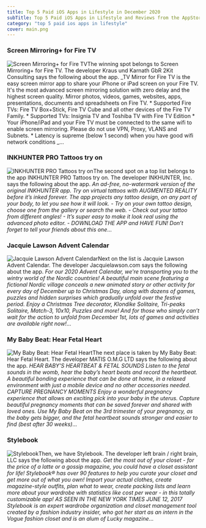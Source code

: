 ```yaml
---
title: Top 5 Paid iOS Apps in Lifestyle in December 2020
subTitle: Top 5 Paid iOS Apps in Lifestyle and Reviews from the AppStore in December 2020.
category: "top 5 paid ios apps in lifestyle"
cover: main.png
---
```


### Screen Mirroring+ for Fire TV

![Screen Mirroring+ for Fire TV](https://is5-ssl.mzstatic.com/image/thumb/Purple124/v4/e3/b7/14/e3b71420-bedb-f7b4-bae9-2e74edf44b34/AppIcon-0-0-1x_U007emarketing-0-0-0-6-0-0-sRGB-0-0-0-GLES2_U002c0-512MB-85-220-0-0.png/100x100bb.png)The winning spot belongs to Screen Mirroring+ for Fire TV. The developer Kraus und Karnath GbR 2Kit Consulting says the following about the app. _TV Mirror for Fire TV is the easy screen mirror app to share your iPhone or iPad screen on your Fire TV. It's the most advanced screen mirroring solution with zero delay and the highest screen quality.  Mirror photos, videos, games, websites, apps, presentations, documents and spreadsheets on Fire TV.  * Supported Fire TVs: Fire TV Box+Stick, Fire TV Cube and all other devices of the Fire TV Family.  * Supported TVs: Insignia TV and Toshiba TV with Fire TV Edition  * Your iPhone/iPad and your Fire TV must be connected to the same wifi to enable screen mirroring. Please do not use VPN, Proxy, VLANS and Subnets.  * Latency is supreme (below 1 second) when you have good wifi network conditions _...

### INKHUNTER PRO Tattoos try on

![INKHUNTER PRO Tattoos try on](https://is1-ssl.mzstatic.com/image/thumb/Purple113/v4/0b/a0/86/0ba086f0-9152-c2a7-3e7d-2d53c4b6dba4/AppIcon.pro-0-0-1x_U007emarketing-0-0-0-7-0-85-220.png/100x100bb.png)The second spot on a top list belongs to the app INKHUNTER PRO Tattoos try on. The developer INKHUNTER, Inc. says the following about the app. _An ad-free, no-watermark version of the original INKHUNTER app.  Try on virtual tattoos with AUGMENTED REALITY before it’s inked forever. The app projects any tattoo design, on any part of your body, to let you see how it will look.  - Try on your own tattoo design, choose one from the gallery or search the web. - Check out your tattoo from different angles! - It’s super easy to make it look real using the advanced photo editor. - DOWNLOAD THE APP and HAVE FUN!  Don’t forget to tell your friends about this one_...

### Jacquie Lawson Advent Calendar

![Jacquie Lawson Advent Calendar](https://is3-ssl.mzstatic.com/image/thumb/Purple124/v4/46/8d/9d/468d9dd2-37c2-afba-e5ee-3da50b422e84/AppIcon-0-0-1x_U007emarketing-0-0-0-7-0-0-sRGB-0-0-0-GLES2_U002c0-512MB-85-220-0-0.png/100x100bb.png)Next on the list is Jacquie Lawson Advent Calendar. The developer Jacquielawson.com says the following about the app. _For our 2020 Advent Calendar, we're transporting you to the wintry world of the Nordic countries! A beautiful main scene featuring a fictional Nordic village conceals a new animated story or other activity for every day of December up to Christmas Day, along with dozens of games, puzzles and hidden surprises which gradually unfold over the festive period. Enjoy a Christmas Tree decorator, Klondike Solitaire, Tri-peaks Solitaire, Match-3, 10x10, Puzzles and more!  And for those who simply can’t wait for the action to unfold from December 1st, lots of games and activities are available right now!_...

### My Baby Beat: Hear Fetal Heart

![My Baby Beat: Hear Fetal Heart](https://is1-ssl.mzstatic.com/image/thumb/Purple124/v4/08/44/bd/0844bda3-529a-4e30-eda9-9c2ba4e6f20a/AppIcon-1-0-0-1x_U007emarketing-0-0-0-10-0-0-sRGB-0-0-0-GLES2_U002c0-512MB-85-220-0-0.png/100x100bb.png)The next place is taken by My Baby Beat: Hear Fetal Heart. The developer MATIS O.M.G LTD says the following about the app. _HEAR BABY'S HEARTBEAT & FETAL SOUNDS Listen to the fetal sounds in the womb, hear the baby’s heart beats and record the heartbeat. A beautiful bonding experience that can be done at home, in a relaxed environment with just a mobile device and no other accessories needed.   CAPTURE PREGNANCY MOMENTS Enjoy a wonderful pregnancy experience that allows an exciting pick into your baby in the uterus. Capture beautiful pregnancy moments that can be saved forever and shared with loved ones.  Use My Baby Beat on the 3rd trimester of your pregnancy, as the baby gets bigger, and the fetal heartbeat sounds stronger and easier to find (best after 30 weeks)_...

### Stylebook

![Stylebook](https://is4-ssl.mzstatic.com/image/thumb/Purple123/v4/55/e4/44/55e444e7-0506-611e-4561-7ce3c16e271d/AppIcon-0-1x_U007emarketing-0-0-GLES2_U002c0-512MB-sRGB-0-0-0-85-220-0-0-0-3.png/100x100bb.png)Then, we have Stylebook. The developer left brain / right brain, LLC says the following about the app. _Get the most out of your closet - for the price of a latte or a gossip magazine, you could have a closet assistant for life!  Stylebook® has over 90 features to help you curate your closet and get more out of what you own!  Import your actual clothes, create magazine-style outfits, plan what to wear, create packing lists and learn more about your wardrobe with statistics like cost per wear - in this totally customizable app!  AS SEEN IN THE NEW YORK TIMES JUNE 12, 2017  Stylebook is an expert wardrobe organization and closet management tool created by a fashion industry insider, who got her start as an intern in the Vogue fashion closet and is an alum of Lucky magazine_...

